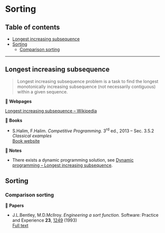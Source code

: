 # Sorting

## Table of contents

* [Longest increasing subsequence](#longest-increasing-subsequence)
* [Sorting](#sorting)
	* [Comparison sorting](#comparison-sorting)

---

## Longest increasing subsequence

> Longest increasing subsequence problem is a task to find the longest monotonically increasing subsequence (not necessarily contiguous) within a given sequence.

:link: **Webpages**

[Longest increasing subsequence &ndash; Wikipedia](https://en.wikipedia.org/wiki/Longest_increasing_subsequence)

:book: **Books**

* S.Halim, F.Halim. *Competitive Programming.* 3<sup>rd</sup> ed., 2013 &ndash; Sec. 3.5.2 *Classical examples*\
[Book website](https://cpbook.net/)

:memo: **Notes**

* There exists a dynamic programming solution, see [Dynamic programming &ndash; Longest increasing subsequence](dynamic_programming.md#longest-increasing-subsequence).

## Sorting

### Comparison sorting

:page_facing_up: **Papers**

* J.L.Bentley, M.D.McIlroy. *Engineering a sort function.* Software: Practice and Experience **23**, [1249](https://dx.doi.org/10.1002/spe.4380231105) (1993)\
[Full text](https://cs.fit.edu/~pkc/classes/writing/samples/bentley93engineering.pdf)

